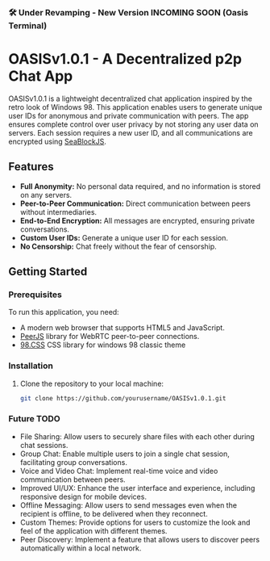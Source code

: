 ### 🛠️ Under Revamping - New Version INCOMING SOON (Oasis Terminal)

# OASISv1.0.1 - A Decentralized p2p Chat App

OASISv1.0.1 is a lightweight decentralized chat application inspired by the retro look of Windows 98. This application enables users to generate unique user IDs for anonymous and private communication with peers. The app ensures complete control over user privacy by not storing any user data on servers. Each session requires a new user ID, and all communications are encrypted using [SeaBlockJS](https://www.npmjs.com/package/seablockjs).

## Features

- **Full Anonymity:** No personal data required, and no information is stored on any servers.
- **Peer-to-Peer Communication:** Direct communication between peers without intermediaries.
- **End-to-End Encryption:** All messages are encrypted, ensuring private conversations.
- **Custom User IDs:** Generate a unique user ID for each session.
- **No Censorship:** Chat freely without the fear of censorship.

## Getting Started

### Prerequisites

To run this application, you need:

- A modern web browser that supports HTML5 and JavaScript.
- [PeerJS](https://peerjs.com/) library for WebRTC peer-to-peer connections.
- [98.CSS](https://jdan.github.io/98.css/) CSS library for windows 98 classic theme

### Installation

1. Clone the repository to your local machine:

   ```bash
   git clone https://github.com/yourusername/OASISv1.0.1.git

### Future TODO
- File Sharing: Allow users to securely share files with each other during chat sessions.
- Group Chat: Enable multiple users to join a single chat session, facilitating group conversations.
- Voice and Video Chat: Implement real-time voice and video communication between peers.
- Improved UI/UX: Enhance the user interface and experience, including responsive design for mobile devices.
- Offline Messaging: Allow users to send messages even when the recipient is offline, to be delivered when they reconnect.
- Custom Themes: Provide options for users to customize the look and feel of the application with different themes.
- Peer Discovery: Implement a feature that allows users to discover peers automatically within a local network.
